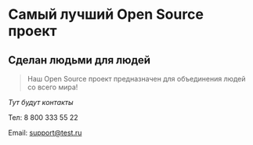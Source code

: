 ﻿# Самый лучший Open Source проект

## Сделан людьми для людей

> Наш Open Source проект предназначен для объединения людей со всего мира!

_Тут будут контакты_

Тел: 8 800 333 55 22

Email: [support@test.ru](support@test.ru)